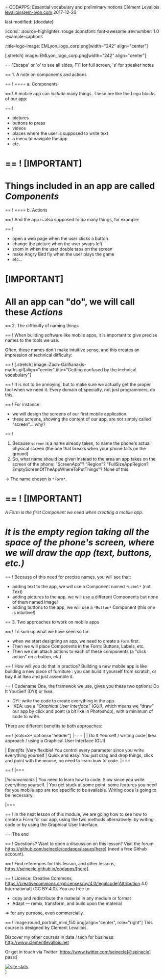 = CODAPPS: Essential vocabulary and preliminary notions
Clément Levallois <levallois@em-lyon.com>
2017-12-26

last modified: {docdate}

:icons!:
:source-highlighter: rouge
:iconsfont:   font-awesome
:revnumber: 1.0
:example-caption!:


:title-logo-image: EMLyon_logo_corp.png[width="242" align="center"]

[.stretch]
image::EMLyon_logo_corp.png[width="242" align="center"]

==  'Escape' or 'o' to see all sides, F11 for full screen, 's' for speaker notes

==  1. A note on components and actions

==  !
==== a. Components

==  !
A mobile app can *include* many things. These are like the Lego blocks of our app:

==  !
- pictures
- buttons to press
- videos
- places where the user is supposed to write text
- a menu to navigate the app
- etc.

==  !
[IMPORTANT]
====
Things included in an app are called *Components*
====

==  !
==== b. Actions

==  !
And the app is also supposed to *do* many things, for example:

==  !
- open a web page when the user clicks a button
- change the picture when the user swaps left
- zoom in when the user double taps on the screen
- make Angry Bird fly when the user plays the game
- etc...

[IMPORTANT]
====
All an app can "do", we will call these *Actions*
====

==  2. The difficulty of naming things

==  !
When building software like mobile apps, it is important to give precise names to the tools we use.

Often, these names don't make intuitive sense, and this creates an impression of technical difficulty:

==  !
[.stretch]
image::Zach-Galifianakis-maths.gif[align="center",title="Getting confused by the technical vocabulary"]

==  !
It is not to be annoying, but to make sure we actually get the proper tool when we need it. Every domain of specialty, not just programmers, do this.

==  !
For instance:

- we will design the screens of our first mobile application.
- these screens, showing the content of our app, are not simply called "screen"... why?

==  !
1. Because `screen` is a name already taken, to name the phone's actual physical screen (the one that breaks when your phone falls on the ground)
2. So, what name should be given instead to the area an app takes on the screen of the phone: "ScreenApp"? "Region"? "FullSizeAppRegion? EmptyScreenOfTheAppWhereToPutThings"? None of this.

->  The name chosen is `*Form*`.

==  !
[IMPORTANT]
====
*A Form is the first Component we need when creating a mobile app.*

*It is the empty region taking all the space of the phone's screen, where we will draw the app (text, buttons, etc.)*
====

==  !
Because of this need for precise names, you will see that:

- adding text to the app, we will use a Component named `*Label*` (not Text)
- adding pictures to the app, we will use a different Components but none of them named Image!
- adding buttons to the app, we will use a `*Button*` Component (this one is intuitive!)

==  3. Two approaches to work on mobile apps

==  !
To sum up what we have seen so far:

- when we start designing an app, we need to create a `Form` first.
- Then we will place Components in the Form: Buttons, Labels,  etc.
- Then we can attach actions to each of these components (a "click action" on a button, etc)

==  !
How will you do that in practice? Building a new mobile app is like building a new piece of furniture : you can build it yourself from scratch, or buy it at Ikea and just assemble it.

==  !
Codename One, the framewok we use, gives you these two options: Do It YourSelf (DYI) or Ikea.

- DYI: write the code to create everything in the app.
- IKEA: use a *"Graphical User Interface" (GUI)*, which means we "draw" our app by click and point (a bit like in Photoshop), with a minimum of code to write.

There are different benefits to both approaches:

==  !
[cols=3*,options="header"]
|===
|                         | Do It Yourself / writing code| Ikea approach / using a Graphical User Interface (GUI)

| *Benefits*                |Very flexible! You control every parameter since you write everything yourself | Quick and easy! You just drag and drop things, click and point with the mouse, no need to learn how to code.
|===

==  !
|===

|*Inconvenients* | You need to learn how to code. Slow since you write everything yourself. | You get stuck at some point: some features you need for you mobile app are too specific to be available. Writing code is going to be necessary.

|===

==  !
In the next lesson of this module, we are going how to see how to create a Form for our app, using the two methods alternatively: by writing code or by using the Graphical User Interface.

==  The end

==  !
Questions? Want to open a discussion on this lesson? Visit the forum https://github.com/seinecle/codapps/issues[here] (need a free Github account).

==  !
Find references for this lesson, and other lessons, https://seinecle.github.io/codapps/[here].

==  !
Licence: Creative Commons, https://creativecommons.org/licenses/by/4.0/legalcode[Attribution 4.0 International] (CC BY 4.0).
You are free to:

- copy and redistribute the material in any medium or format
- Adapt — remix, transform, and build upon the material

=> for any purpose, even commercially.

==  !
image:round_portrait_mini_150.png[align="center", role="right"]
This course is designed by Clement Levallois.

Discover my other courses in data / tech for business: http://www.clementlevallois.net

Or get in touch via Twitter: https://www.twitter.com/seinecle[@seinecle]
pass:[    <!-- Start of StatCounter Code for Default Guide -->
    <script type="text/javascript">
        var sc_project = 11592657;
        var sc_invisible = 1;
        var sc_security = "11592657";
        var scJsHost = (("https:" == document.location.protocol) ?
            "https://secure." : "http://www.");
        document.write("<sc" + "ript type='text/javascript' src='" +
            scJsHost +
            "statcounter.com/counter/counter.js'></" + "script>");
    </script>
    <noscript><div class="statcounter"><a title="site stats"
    href="http://statcounter.com/" target="_blank"><img
    class="statcounter"
    src="//c.statcounter.com/11592657/0/11592657/1/" alt="site
    stats"></a></div></noscript>
    <!-- End of StatCounter Code for Default Guide -->]
